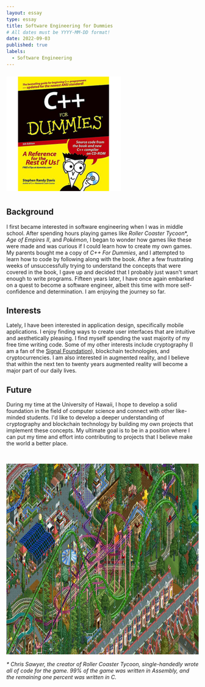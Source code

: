 ```yaml
---
layout: essay
type: essay
title: Software Engineering for Dummies
# All dates must be YYYY-MM-DD format!
date: 2022-09-03
published: true
labels:
  - Software Engineering
---
```


<img width="300px" class="rounded float-end" vspace="10px" src="../img/essays/cpp-dummies.png">

## Background

I first became interested in software engineering when I was in middle school. After spending hours playing games like *Roller Coaster Tycoon*\*, *Age of Empires II*, and *Pokémon*, I began to wonder how games like these were made and was curious if I could learn how to create my own games. My parents bought me a copy of *C++ For Dummies*, and I attempted to learn how to code by following along with the book. After a few frustrating weeks of unsuccessfully trying to understand the concepts that were covered in the book, I gave up and decided that I probably just wasn't smart enough to write programs. Fifteen years later, I have once again embarked on a quest to become a software engineer, albeit this time with more self-confidence and determination. I am enjoying the journey so far.

## Interests

Lately, I have been interested in application design, specifically mobile applications. I enjoy finding ways to create user interfaces that are intuitive and aesthetically pleasing. I find myself spending the vast majority of my free time writing code. Some of my other interests include cryptography (I am a fan of the <a href="https://signalfoundation.org/en/" target="_blank">Signal Foundation</a>), blockchain technologies, and cryptocurrencies. I am also interested in augmented reality, and I believe that within the next ten to twenty years augmented reality will become a major part of our daily lives.

## Future

During my time at the University of Hawaii, I hope to develop a solid foundation in the field of computer science and connect with other like-minded students. I'd like to develop a deeper understanding of cryptography and blockchain technology by building my own projects that implement these concepts. My ultimate goal is to be in a position where I can put my time and effort into contributing to projects that I believe make the world a better place.

<br>
<p style="text-align:center;">
<img height="500px" src="../img/essays/rctc-bumbly-beach.jpg" alt="Roller Coaster Tycoon">
</p>


*\* Chris Sawyer, the creator of Roller Coaster Tycoon, single-handedly wrote all of code for the game. 99% of the game was written in Assembly, and the remaining one percent was written in C.*
